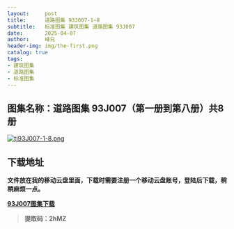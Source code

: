 ```yaml
---
layout:     post
title:      道路图集 93J007-1~8
subtitle:   标准图集 建筑图集 道路图集 93J007
date:       2025-04-07
author:     峰兄
header-img: img/the-first.png
catalog: true
tags:
- 建筑图集
- 道路图集
- 标准图集
---
```

## 图集名称：道路图集 93J007（第一册到第八册）共8册  
[![tj93J007-1-8.png](https://pic1.imgdb.cn/item/67f3a068e381c3632bee7708.jpg)](https://pic1.imgdb.cn/item/67f3a068e381c3632bee7708.jpg)

## 下载地址 ##
**文件放在我的移动云盘里面，下载时需要注册一个移动云盘账号，登陆后下载，稍稍麻烦一点。**  


[**93J007图集下载**][4]  

> **提取码：2hMZ**

  [4]:  https://caiyun.139.com/m/i?105CeseQivpg9

